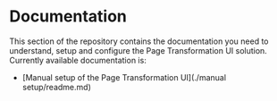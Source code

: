 # Documentation

This section of the repository contains the documentation you need to understand, setup and configure the Page Transformation UI solution. Currently available documentation is:

- [Manual setup of the Page Transformation UI](./manual setup/readme.md)
